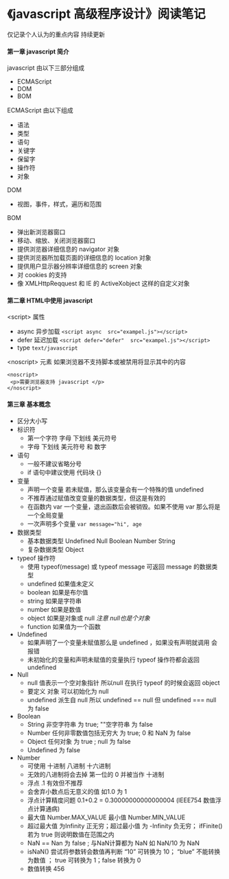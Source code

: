 # 《javascript 高级程序设计》阅读笔记
仅记录个人认为的重点内容 持续更新

#### 第一章 javascript 简介
javascript 由以下三部分组成
- ECMAScript
- DOM
- BOM 

ECMAScript 由以下组成
- 语法
- 类型
- 语句
- 关键字
- 保留字
- 操作符
- 对象

DOM
- 视图，事件，样式，遍历和范围 

BOM
- 弹出新浏览器窗口
- 移动、缩放、关闭浏览器窗口
- 提供浏览器详细信息的 navigator 对象
- 提供浏览器所加载页面的详细信息的 location 对象
- 提供用户显示器分辨率详细信息的 screen 对象
- 对 cookies 的支持
- 像 XMLHttpReqquest 和 IE 的 ActiveXobject 这样的自定义对象 

#### 第二章 HTML中使用 javascript
\<script\> 属性
- async 异步加载 `<script async  src="exampel.js"></script>`
- defer 延迟加载 `<script defer="defer"  src="exampel.js"></script>`
- type `text/javascript`

\<noscript\> 元素
如果浏览器不支持脚本或被禁用将显示其中的内容
```
<noscript>
 <p>需要浏览器支持 javascript </p>
</noscript>
```

#### 第三章 基本概念
- 区分大小写
- 标识符
    - 第一个字符 字母 下划线 美元符号
    - 字母 下划线 美元符号 和 数字
- 语句
    - 一般不建议省略分号
    - if 语句中建议使用 代码块 \{\}
- 变量
    - 声明一个变量 若未赋值，那么该变量会有一个特殊的值 undefined
    - 不推荐通过赋值改变变量的数据类型，但这是有效的
    - 在函数内 var 一个变量，退出函数后会被销毁。如果不使用 var 那么将是一个全局变量
    - 一次声明多个变量 `var message="hi", age`
- 数据类型
    - 基本数据类型 Undefined Null Boolean Number String
    - 复杂数据类型 Object
- typeof 操作符
    - 使用 typeof(message) 或 typeof message 可返回 message 的数据类型
    - undefined 如果值未定义
    - boolean 如果是布尔值
    - string 如果是字符串
    - number 如果是数值
    - object 如果是对象或 null *注意 null也是个对象*
    - function 如果值为一个函数 
- Undefined
    - 如果声明了一个变量未赋值那么是 undefined ，如果没有声明就调用 会报错
    - 未初始化的变量和声明未赋值的变量执行 typeof 操作符都会返回 undefined
- Null
    - null 值表示一个空对象指针 所以null 在执行 typeof 的时候会返回 object
    - 要定义 对象 可以初始化为 null
    - undefined 派生自 null 所以 undefined == null 但 undefined === null 为 false
- Boolean
    - String 非空字符串 为 true; ""空字符串 为 false
    - Number 任何非零数值包括无穷大 为 true; 0 和 NaN 为 false
    - Object 任何对象 为 true ; null 为 false
    - Undefined 为 false
- Number
    - 可使用 十进制 八进制 十六进制
    - 无效的八进制将会去掉 第一位的 0 并被当作 十进制
    - 浮点 .1 有效但不推荐
    - 会舍弃小数点后无意义的值 如1.0 为 1
    - 浮点计算精度问题 0.1+0.2 = 0.30000000000000004 (IEEE754 数值浮点计算通病)
    - 最大值 Number.MAX_VALUE 最小值 Number.MIN_VALUE
    - 超过最大值 为Infinity 正无穷；超过最小值 为  -Infinity 负无穷； ifFinite() 若为 true 则说明数值在范围之内
    - NaN == Nan 为 false ; 与NaN计算都为 NaN 如 NaN/10 为 NaN
    - isNaN() 尝试将参数转会数值再判断 “10” 可转换为 10； “blue” 不能转换为数值 ； true 可转换为 1；false 转换为 0
    - 数值转换 
    456